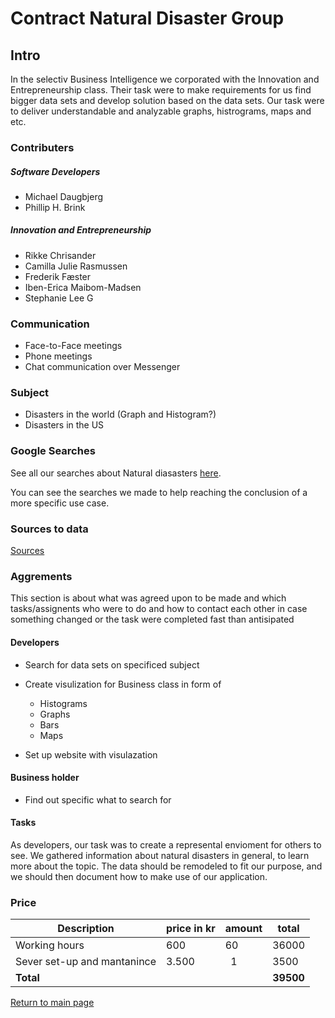 # Contract Natural Disaster Group

## Intro

In the selectiv Business Intelligence we corporated with the Innovation and Entrepreneurship class. Their task were to make requirements for us find bigger data sets and  develop solution based on the data sets. Our task were to deliver understandable and analyzable graphs, histrograms, maps and etc.

### Contributers

##### Software Developers
* Michael Daugbjerg
* Phillip H. Brink

##### Innovation and Entrepreneurship
* Rikke Chrisander
* Camilla Julie Rasmussen
* Frederik Fæster
* Iben-Erica Maibom-Madsen
* Stephanie Lee G

### Communication
* Face-to-Face meetings
* Phone meetings
* Chat communication over Messenger

### Subject
* Disasters in the world (Graph and Histogram?)
* Disasters in the US
  
### Google Searches
See all our searches about Natural diasasters [here](https://bi-bees.github.io/natural_disasters/Searches).

You can see the searches we made to help reaching the conclusion of a more specific use case.
### Sources to data
[Sources](https://bi-bees.github.io/natural_disasters/docs/Useful%20links)

### Aggrements
This section is about what was agreed upon to be made and which tasks/assignents who were to do and how to contact each other in case something changed or the task were completed fast than antisipated 

#### Developers
- Search for data sets on specificed subject
  
- Create visulization for Business class in form of
    
    - Histograms
    - Graphs
    - Bars
    - Maps
  
- Set up website with visulazation

#### Business holder
- Find out specific what to search for

#### Tasks
As developers, our task was to create a represental envioment for others to see.
We gathered information about natural disasters in general, to learn more about the topic.
The data should be remodeled to fit our purpose, and we should then document how to make use of our application.

### Price

| Description               |price in kr|amount|   total |
|---------------------------|-----------|------|---------|
|Working hours              |    600    |  60  |  36000  |
|Sever set-up and mantanince|    3.500  |   1  |   3500  |
|**Total**                  |           |      |**39500**|

[Return to main page](https://bi-bees.github.io/natural_disasters/)
